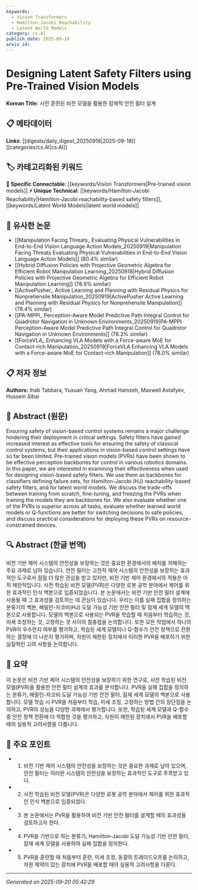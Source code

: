 ```yaml
---
keywords:
  - Vision Transformers
  - Hamilton-Jacobi Reachability
  - Latent World Models
category: cs.AI
publish_date: 2025-09-18
arxiv_id:
---
```


<!-- KEYWORD_LINKING_METADATA:
{
  "processed_timestamp": "2025-09-22 22:33:09.170043",
  "vocabulary_version": "1.0",
  "selected_keywords": [
    "Vision Transformers",
    "Hamilton-Jacobi Reachability",
    "Latent World Models"
  ],
  "rejected_keywords": [
    "Safety Filters"
  ],
  "similarity_scores": {
    "Vision Transformers": 0.8,
    "Hamilton-Jacobi Reachability": 0.78,
    "Latent World Models": 0.77
  },
  "extraction_method": "AI_prompt_based",
  "budget_applied": true
}
-->

# Designing Latent Safety Filters using Pre-Trained Vision Models

**Korean Title:** 사전 훈련된 비전 모델을 활용한 잠재적 안전 필터 설계

## 📋 메타데이터

**Links**: [[digests/daily_digest_20250918|2025-09-18]]        [[categories/cs.AI|cs.AI]]

## 🏷️ 카테고리화된 키워드
**🔗 Specific Connectable**: [[keywords/Vision Transformers|Pre-trained vision models]]
**⚡ Unique Technical**: [[keywords/Hamilton-Jacobi Reachability|Hamilton-Jacobi reachability-based safety filters]], [[keywords/Latent World Models|latent world models]]

## 🔗 유사한 논문
- [[Manipulation Facing Threats_ Evaluating Physical Vulnerabilities in End-to-End Vision Language Action Models_20250919|Manipulation Facing Threats Evaluating Physical Vulnerabilities in End-to-End Vision Language Action Models]] (80.4% similar)
- [[Hybrid Diffusion Policies with Projective Geometric Algebra for Efficient Robot Manipulation Learning_20250918|Hybrid Diffusion Policies with Projective Geometric Algebra for Efficient Robot Manipulation Learning]] (78.9% similar)
- [[ActivePusher_ Active Learning and Planning with Residual Physics for Nonprehensile Manipulation_20250919|ActivePusher Active Learning and Planning with Residual Physics for Nonprehensile Manipulation]] (78.4% similar)
- [[PA-MPPI_ Perception-Aware Model Predictive Path Integral Control for Quadrotor Navigation in Unknown Environments_20250919|PA-MPPI Perception-Aware Model Predictive Path Integral Control for Quadrotor Navigation in Unknown Environments]] (78.2% similar)
- [[ForceVLA_ Enhancing VLA Models with a Force-aware MoE for Contact-rich Manipulation_20250919|ForceVLA Enhancing VLA Models with a Force-aware MoE for Contact-rich Manipulation]] (78.0% similar)

## 📋 저자 정보

**Authors:** Ihab Tabbara, Yuxuan Yang, Ahmad Hamzeh, Maxwell Astafyev, Hussein Sibai

## 📄 Abstract (원문)

Ensuring safety of vision-based control systems remains a major challenge
hindering their deployment in critical settings. Safety filters have gained
increased interest as effective tools for ensuring the safety of classical
control systems, but their applications in vision-based control settings have
so far been limited. Pre-trained vision models (PVRs) have been shown to be
effective perception backbones for control in various robotics domains. In this
paper, we are interested in examining their effectiveness when used for
designing vision-based safety filters. We use them as backbones for classifiers
defining failure sets, for Hamilton-Jacobi (HJ) reachability-based safety
filters, and for latent world models. We discuss the trade-offs between
training from scratch, fine-tuning, and freezing the PVRs when training the
models they are backbones for. We also evaluate whether one of the PVRs is
superior across all tasks, evaluate whether learned world models or Q-functions
are better for switching decisions to safe policies, and discuss practical
considerations for deploying these PVRs on resource-constrained devices.

## 🔍 Abstract (한글 번역)

비전 기반 제어 시스템의 안전성을 보장하는 것은 중요한 환경에서의 배치를 저해하는 주요 과제로 남아 있습니다. 안전 필터는 고전적 제어 시스템의 안전성을 보장하는 효과적인 도구로서 점점 더 많은 관심을 받고 있지만, 비전 기반 제어 환경에서의 적용은 아직 제한적입니다. 사전 학습된 비전 모델(PVR)은 다양한 로봇 공학 분야에서 제어를 위한 효과적인 인식 백본으로 입증되었습니다. 본 논문에서는 비전 기반 안전 필터 설계에 사용될 때 그 효과성을 검토하는 데 관심이 있습니다. 우리는 이를 실패 집합을 정의하는 분류기의 백본, 해밀턴-자코비(HJ) 도달 가능성 기반 안전 필터 및 잠재 세계 모델의 백본으로 사용합니다. 모델의 백본으로 사용되는 PVR을 학습할 때 처음부터 학습하는 것, 미세 조정하는 것, 고정하는 것 사이의 절충점을 논의합니다. 또한 모든 작업에서 하나의 PVR이 우수한지 여부를 평가하고, 학습된 세계 모델이나 Q-함수가 안전 정책으로 전환하는 결정에 더 나은지 평가하며, 자원이 제한된 장치에서 이러한 PVR을 배포하기 위한 실질적인 고려 사항을 논의합니다.

## 📝 요약

이 논문은 비전 기반 제어 시스템의 안전성을 보장하기 위한 연구로, 사전 학습된 비전 모델(PVR)을 활용한 안전 필터 설계의 효과를 분석합니다. PVR을 실패 집합을 정의하는 분류기, 해밀턴-자코비 도달 가능성 기반 안전 필터, 잠재 세계 모델의 백본으로 사용합니다. 모델 학습 시 PVR을 처음부터 학습, 미세 조정, 고정하는 방법 간의 장단점을 논의하고, PVR의 성능을 다양한 과제에서 평가합니다. 또한, 학습된 세계 모델과 Q-함수 중 안전 정책 전환에 더 적합한 것을 평가하고, 자원이 제한된 장치에서 PVR을 배포할 때의 실용적 고려사항을 다룹니다.

## 🎯 주요 포인트

- 1. 비전 기반 제어 시스템의 안전성을 보장하는 것은 중요한 과제로 남아 있으며, 안전 필터는 이러한 시스템의 안전성을 보장하는 효과적인 도구로 주목받고 있다.

- 2. 사전 학습된 비전 모델(PVR)은 다양한 로봇 공학 분야에서 제어를 위한 효과적인 인식 백본으로 입증되었다.

- 3. 본 논문에서는 PVR을 활용하여 비전 기반 안전 필터를 설계할 때의 효과성을 검토하고자 한다.

- 4. PVR을 기반으로 하는 분류기, Hamilton-Jacobi 도달 가능성 기반 안전 필터, 잠재 세계 모델을 사용하여 실패 집합을 정의한다.

- 5. PVR을 훈련할 때 처음부터 훈련, 미세 조정, 동결의 트레이드오프를 논의하고, 자원 제약이 있는 장치에 PVR을 배포할 때의 실용적 고려사항을 다룬다.

---

*Generated on 2025-09-20 05:42:29*